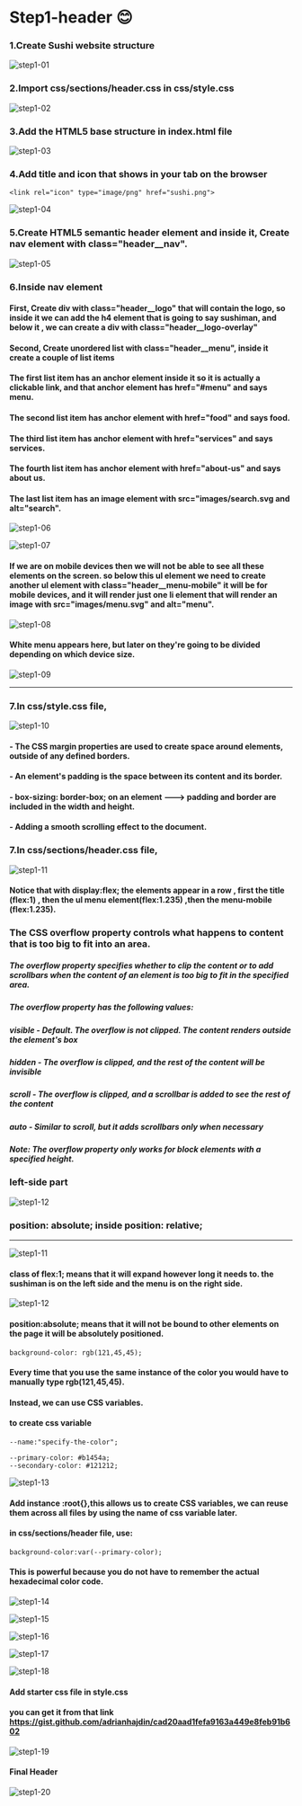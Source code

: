 # Step1-header 😊
### 1.Create Sushi website structure
![step1-01](https://github.com/fatmakhaledosman/Sushi-Themed-Website-step-by-step/blob/main/Step1-header/images-readme-file/img1-01.png)

### 2.Import css/sections/header.css in css/style.css

![step1-02](https://github.com/fatmakhaledosman/Sushi-Themed-Website-step-by-step/blob/main/Step1-header/images-readme-file/img1-02.png)

### 3.Add the HTML5 base structure in index.html file
![step1-03](https://github.com/fatmakhaledosman/Sushi-Themed-Website-step-by-step/blob/main/Step1-header/images-readme-file/img1-03.png)

### 4.Add title and icon that shows in your tab on the browser
```
<link rel="icon" type="image/png" href="sushi.png">
```
![step1-04](https://github.com/fatmakhaledosman/Sushi-Themed-Website-step-by-step/blob/main/Step1-header/images-readme-file/img1-04.png)

### 5.Create HTML5 semantic header element and inside it, Create nav element with class="header__nav".
![step1-05](https://github.com/fatmakhaledosman/Sushi-Themed-Website-step-by-step/blob/main/Step1-header/images-readme-file/img1-05.png)

### 6.Inside nav element
#### First, Create div with class="header__logo" that will contain the logo, so inside it we can add the h4 element that is going to say sushiman, and below it , we can create a div with class="header__logo-overlay"
#### Second, Create unordered list with class="header__menu", inside it create a couple of list items
#### The first list item has an anchor element inside it so it is actually a clickable link, and that anchor element has href="#menu" and says menu.
#### The second list item has anchor element with href="food" and says food.
#### The third list item has anchor element with href="services" and says services.
#### The fourth list item has anchor element with href="about-us" and says about us.
#### The last list item has an image element with src="images/search.svg and alt="search".
![step1-06](https://github.com/fatmakhaledosman/Sushi-Themed-Website-step-by-step/blob/main/Step1-header/images-readme-file/img1-06.png)

![step1-07](https://github.com/fatmakhaledosman/Sushi-Themed-Website-step-by-step/blob/main/Step1-header/images-readme-file/img1-07.png)

#### If we are on mobile devices then we will not be able to see all these elements on the screen. so below this ul element we need to create another ul element with class="header__menu-mobile" it will be for mobile devices, and it will render just one li element that will render an image with src="images/menu.svg" and alt="menu".

![step1-08](https://github.com/fatmakhaledosman/Sushi-Themed-Website-step-by-step/blob/main/Step1-header/images-readme-file/img1-08.png)
#### White menu appears here, but later on they're going to be divided depending on which device size.

![step1-09](https://github.com/fatmakhaledosman/Sushi-Themed-Website-step-by-step/blob/main/Step1-header/images-readme-file/img1-09.png)

---------------------------------------------
### 7.In css/style.css file,
![step1-10]()
#### - The CSS margin properties are used to create space around elements, outside of any defined borders.
#### - An element's padding is the space between its content and its border.
#### - box-sizing: border-box; on an element ---> padding and border are included in the width and height.
#### - Adding a smooth scrolling effect to the document.

### 7.In css/sections/header.css file,
![step1-11]()
#### Notice that with display:flex; the elements appear in a row , first the title (flex:1) , then the ul menu element(flex:1.235) ,then the menu-mobile (flex:1.235).
### The CSS overflow property controls what happens to content that is too big to fit into an area.
##### The overflow property specifies whether to clip the content or to add scrollbars when the content of an element is too big to fit in the specified area.
##### The overflow property has the following values:

   ##### visible - Default. The overflow is not clipped. The content renders outside the element's box
   ##### hidden - The overflow is clipped, and the rest of the content will be invisible
   ##### scroll - The overflow is clipped, and a scrollbar is added to see the rest of the content
   ##### auto - Similar to scroll, but it adds scrollbars only when necessary

##### Note: The overflow property only works for block elements with a specified height.



### left-side part 
![step1-12]()
### position: absolute; inside position: relative;
---------------------------------------------------------
![step1-11](https://github.com/fatmakhaledosman/Sushi-Themed-Website-step-by-step/blob/main/Step1-header/images-readme-file/img1-11.png)
#### class of flex:1; means that it will expand however long it needs to. the sushiman is on the left side and the menu is on the right side.

![step1-12](https://github.com/fatmakhaledosman/Sushi-Themed-Website-step-by-step/blob/main/Step1-header/images-readme-file/img1-12.png)
#### position:absolute; means that it will not be bound to other elements on the page it will be absolutely positioned.
```
background-color: rgb(121,45,45);
```
#### Every time that you use the same instance of the color you would have to manually type rgb(121,45,45).
#### Instead, we can use CSS variables.
#### to create css variable 
```
--name:"specify-the-color";

--primary-color: #b1454a;
--secondary-color: #121212;
```

![step1-13](https://github.com/fatmakhaledosman/Sushi-Themed-Website-step-by-step/blob/main/Step1-header/images-readme-file/img1-13.png)
#### Add instance :root{},this allows us to create CSS variables, we can reuse them across all files by using the name of css variable later.

#### in css/sections/header file, use:
```
background-color:var(--primary-color);
```
#### This is powerful because you do not have to remember the actual hexadecimal color code.
![step1-14](https://github.com/fatmakhaledosman/Sushi-Themed-Website-step-by-step/blob/main/Step1-header/images-readme-file/img1-14.png)

![step1-15](https://github.com/fatmakhaledosman/Sushi-Themed-Website-step-by-step/blob/main/Step1-header/images-readme-file/img1-15.png)

![step1-16](https://github.com/fatmakhaledosman/Sushi-Themed-Website-step-by-step/blob/main/Step1-header/images-readme-file/img1-16.png)

![step1-17](https://github.com/fatmakhaledosman/Sushi-Themed-Website-step-by-step/blob/main/Step1-header/images-readme-file/img1-17.png)

![step1-18](https://github.com/fatmakhaledosman/Sushi-Themed-Website-step-by-step/blob/main/Step1-header/images-readme-file/img1-18.png)

#### Add starter css file in style.css
#### you can get it from that link https://gist.github.com/adrianhajdin/cad20aad1fefa9163a449e8feb91b602
![step1-19](https://github.com/fatmakhaledosman/Sushi-Themed-Website-step-by-step/blob/main/Step1-header/images-readme-file/img1-19.png)

#### Final Header
![step1-20](https://github.com/fatmakhaledosman/Sushi-Themed-Website-step-by-step/blob/main/Step1-header/images-readme-file/img1-20.png)
